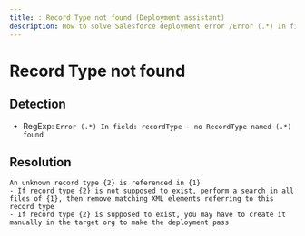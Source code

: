 ```yaml
---
title: : Record Type not found (Deployment assistant)
description: How to solve Salesforce deployment error /Error (.*) In field: recordType - no RecordType named (.*) found/gm
---
```

<!-- markdownlint-disable MD013 -->
# Record Type not found

## Detection

- RegExp: `Error (.*) In field: recordType - no RecordType named (.*) found`

## Resolution

```shell
An unknown record type {2} is referenced in {1}
- If record type {2} is not supposed to exist, perform a search in all files of {1}, then remove matching XML elements referring to this record type
- If record type {2} is supposed to exist, you may have to create it manually in the target org to make the deployment pass

```
